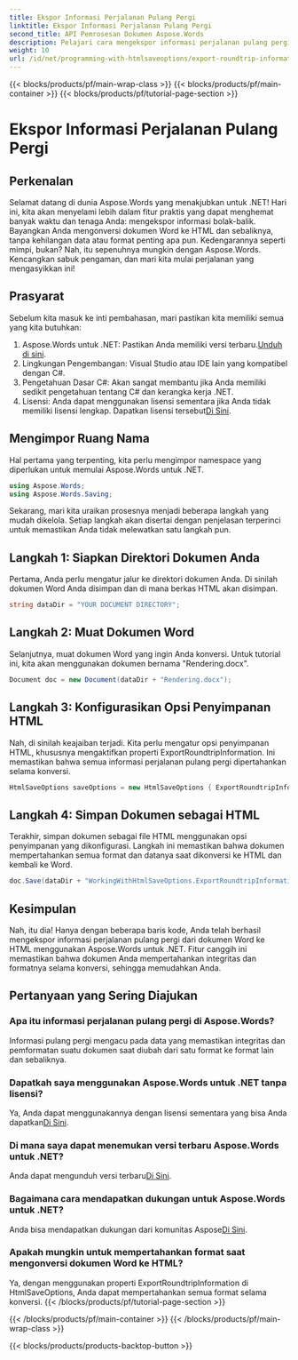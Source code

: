 ```yaml
---
title: Ekspor Informasi Perjalanan Pulang Pergi
linktitle: Ekspor Informasi Perjalanan Pulang Pergi
second_title: API Pemrosesan Dokumen Aspose.Words
description: Pelajari cara mengekspor informasi perjalanan pulang pergi menggunakan Aspose.Words untuk .NET. Pertahankan integritas dan format dokumen Anda selama konversi.
weight: 10
url: /id/net/programming-with-htmlsaveoptions/export-roundtrip-information/
---
```


{{< blocks/products/pf/main-wrap-class >}}
{{< blocks/products/pf/main-container >}}
{{< blocks/products/pf/tutorial-page-section >}}

# Ekspor Informasi Perjalanan Pulang Pergi

## Perkenalan

Selamat datang di dunia Aspose.Words yang menakjubkan untuk .NET! Hari ini, kita akan menyelami lebih dalam fitur praktis yang dapat menghemat banyak waktu dan tenaga Anda: mengekspor informasi bolak-balik. Bayangkan Anda mengonversi dokumen Word ke HTML dan sebaliknya, tanpa kehilangan data atau format penting apa pun. Kedengarannya seperti mimpi, bukan? Nah, itu sepenuhnya mungkin dengan Aspose.Words. Kencangkan sabuk pengaman, dan mari kita mulai perjalanan yang mengasyikkan ini!

## Prasyarat

Sebelum kita masuk ke inti pembahasan, mari pastikan kita memiliki semua yang kita butuhkan:

1.  Aspose.Words untuk .NET: Pastikan Anda memiliki versi terbaru.[Unduh di sini](https://releases.aspose.com/words/net/).
2. Lingkungan Pengembangan: Visual Studio atau IDE lain yang kompatibel dengan C#.
3. Pengetahuan Dasar C#: Akan sangat membantu jika Anda memiliki sedikit pengetahuan tentang C# dan kerangka kerja .NET.
4. Lisensi: Anda dapat menggunakan lisensi sementara jika Anda tidak memiliki lisensi lengkap. Dapatkan lisensi tersebut[Di Sini](https://purchase.aspose.com/temporary-license/).

## Mengimpor Ruang Nama

Hal pertama yang terpenting, kita perlu mengimpor namespace yang diperlukan untuk memulai Aspose.Words untuk .NET.

```csharp
using Aspose.Words;
using Aspose.Words.Saving;
```

Sekarang, mari kita uraikan prosesnya menjadi beberapa langkah yang mudah dikelola. Setiap langkah akan disertai dengan penjelasan terperinci untuk memastikan Anda tidak melewatkan satu langkah pun.

## Langkah 1: Siapkan Direktori Dokumen Anda

Pertama, Anda perlu mengatur jalur ke direktori dokumen Anda. Di sinilah dokumen Word Anda disimpan dan di mana berkas HTML akan disimpan.

```csharp
string dataDir = "YOUR DOCUMENT DIRECTORY";
```

## Langkah 2: Muat Dokumen Word

Selanjutnya, muat dokumen Word yang ingin Anda konversi. Untuk tutorial ini, kita akan menggunakan dokumen bernama "Rendering.docx".

```csharp
Document doc = new Document(dataDir + "Rendering.docx");
```

## Langkah 3: Konfigurasikan Opsi Penyimpanan HTML

Nah, di sinilah keajaiban terjadi. Kita perlu mengatur opsi penyimpanan HTML, khususnya mengaktifkan properti ExportRoundtripInformation. Ini memastikan bahwa semua informasi perjalanan pulang pergi dipertahankan selama konversi.

```csharp
HtmlSaveOptions saveOptions = new HtmlSaveOptions { ExportRoundtripInformation = true };
```

## Langkah 4: Simpan Dokumen sebagai HTML

Terakhir, simpan dokumen sebagai file HTML menggunakan opsi penyimpanan yang dikonfigurasi. Langkah ini memastikan bahwa dokumen mempertahankan semua format dan datanya saat dikonversi ke HTML dan kembali ke Word.

```csharp
doc.Save(dataDir + "WorkingWithHtmlSaveOptions.ExportRoundtripInformation.html", saveOptions);
```

## Kesimpulan

Nah, itu dia! Hanya dengan beberapa baris kode, Anda telah berhasil mengekspor informasi perjalanan pulang pergi dari dokumen Word ke HTML menggunakan Aspose.Words untuk .NET. Fitur canggih ini memastikan bahwa dokumen Anda mempertahankan integritas dan formatnya selama konversi, sehingga memudahkan Anda.

## Pertanyaan yang Sering Diajukan

### Apa itu informasi perjalanan pulang pergi di Aspose.Words?
Informasi pulang pergi mengacu pada data yang memastikan integritas dan pemformatan suatu dokumen saat diubah dari satu format ke format lain dan sebaliknya.

### Dapatkah saya menggunakan Aspose.Words untuk .NET tanpa lisensi?
Ya, Anda dapat menggunakannya dengan lisensi sementara yang bisa Anda dapatkan[Di Sini](https://purchase.aspose.com/temporary-license/).

### Di mana saya dapat menemukan versi terbaru Aspose.Words untuk .NET?
 Anda dapat mengunduh versi terbaru[Di Sini](https://releases.aspose.com/words/net/).

### Bagaimana cara mendapatkan dukungan untuk Aspose.Words untuk .NET?
 Anda bisa mendapatkan dukungan dari komunitas Aspose[Di Sini](https://forum.aspose.com/c/words/8).

### Apakah mungkin untuk mempertahankan format saat mengonversi dokumen Word ke HTML?
Ya, dengan menggunakan properti ExportRoundtripInformation di HtmlSaveOptions, Anda dapat mempertahankan semua format selama konversi.
{{< /blocks/products/pf/tutorial-page-section >}}

{{< /blocks/products/pf/main-container >}}
{{< /blocks/products/pf/main-wrap-class >}}

{{< blocks/products/products-backtop-button >}}
